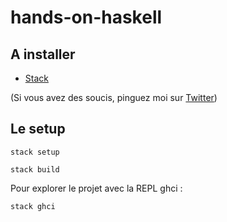 # hands-on-haskell

## A installer

- [Stack](https://docs.haskellstack.org/en/stable/README/#how-to-install)

(Si vous avez des soucis, pinguez moi sur [Twitter](https://twitter.com/ThomasC__))

## Le setup

```
stack setup

stack build
```

Pour explorer le projet avec la REPL ghci :

```
stack ghci
```
